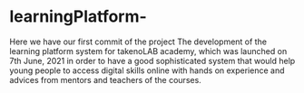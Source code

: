 # learningPlatform-
Here we have our first commit of the project
The development  of the learning platform system for takenoLAB academy, which was launched on 7th June, 2021  in order to have a good sophisticated system that would help young people to access digital skills  online with hands on experience and advices from mentors and teachers of the courses. 
